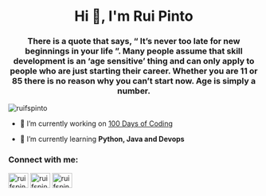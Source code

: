 <h1 align="center">Hi 👋, I'm Rui Pinto</h1>
<h3 align="center">There is a quote that says, “ It’s never too late for new beginnings in your life ”. Many people assume that skill development is an ‘age sensitive’ thing and can only apply to people who are just starting their career. Whether you are 11 or 85 there is no reason why you can’t start now. Age is simply a number. </h3>

<p align="left"> <img src="https://komarev.com/ghpvc/?username=ruifspinto&label=Profile%20views&color=0e75b6&style=flat" alt="ruifspinto" /> </p>

- 🔭 I’m currently working on [100 Days of Coding](https://github.com/RuiFSP/100-days-of-code)

- 🌱 I’m currently learning **Python, Java and Devops**


<h3 align="left">Connect with me:</h3>
<p align="left">
<a href="https://twitter.com/ruifspinto" target="blank"><img align="center" src="https://raw.githubusercontent.com/rahuldkjain/github-profile-readme-generator/master/src/images/icons/Social/twitter.svg" alt="ruifspinto" height="30" width="40" /></a>
<a href="https://linkedin.com/in/ruifspinto" target="blank"><img align="center" src="https://raw.githubusercontent.com/rahuldkjain/github-profile-readme-generator/master/src/images/icons/Social/linked-in-alt.svg" alt="ruifspinto" height="30" width="40" /></a>
<a href="https://www.youtube.com/channel/UCdF1EEyTNkxfIWrSAs4aC1g" target="blank"><img align="center" src="https://raw.githubusercontent.com/rahuldkjain/github-profile-readme-generator/master/src/images/icons/Social/youtube.svg" alt="ruifspinto" height="30" width="40" /></a>
</p>


